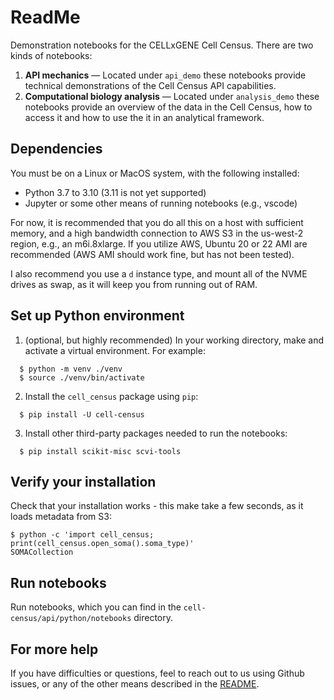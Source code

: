 # ReadMe

Demonstration notebooks for the CELLxGENE Cell Census. There are two kinds of notebooks:

1. **API mechanics** — Located under `api_demo` these notebooks provide technical demonstrations of the Cell Census API capabilities.
2. **Computational biology analysis** — Located under `analysis_demo` these notebooks provide an overview of the data in the Cell Census, how to access it and how to use the it in an analytical framework.

## Dependencies

You must be on a Linux or MacOS system, with the following installed:
* Python 3.7 to 3.10 (3.11 is not yet supported)
* Jupyter or some other means of running notebooks (e.g., vscode)

For now, it is recommended that you do all this on a host with sufficient memory,
and a high bandwidth connection to AWS S3 in the us-west-2 region, e.g., an m6i.8xlarge.
If you utilize AWS, Ubuntu 20 or 22 AMI are recommended (AWS AMI should work fine, but has
not been tested).

I also recommend you use a `d` instance type, and mount all of the NVME drives as swap,
as it will keep you from running out of RAM.


## Set up Python environment
1. (optional, but highly recommended) In your working directory, make and activate a virtual environment. For example:
```shell
  $ python -m venv ./venv
  $ source ./venv/bin/activate
```
2. Install the `cell_census` package using `pip`:
```shell
  $ pip install -U cell-census
```
3. Install other third-party packages needed to run the notebooks:
```shell
  $ pip install scikit-misc scvi-tools
```

## Verify your installation
Check that your installation works - this make take a few seconds, as it loads metadata from S3:
```shell
$ python -c 'import cell_census; print(cell_census.open_soma().soma_type)'
SOMACollection
```

## Run notebooks
Run notebooks, which you can find in the `cell-census/api/python/notebooks` directory.

## For more help

If you have difficulties or questions, feel to reach out to us using Github issues, or any of the other means described in the [README](../../../README.md).
